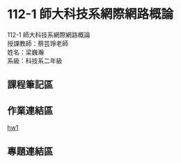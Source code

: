 # 112-1 師大科技系網際網路概論  
112-1 師大科技系網際網路概論  
授課教師：蔡芸琤老師  
姓名：梁巍瀚  
系級：科技系二年級    
## 課程筆記區  
## 作業連結區
[hw1](file:///D:/Wei-Han/Desktop/bootstrap-5.3.1-examples/jumbotron/index.html)
## 專題連結區 
